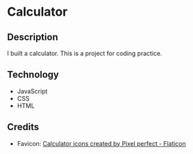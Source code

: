 # Calculator

## Description

I built a calculator. This is a project for coding practice. 

## Technology

- JavaScript
- CSS
- HTML


## Credits

- Favicon: <a href="https://www.flaticon.com/free-icons/calculator" title="calculator icons">Calculator icons created by Pixel perfect - Flaticon</a>